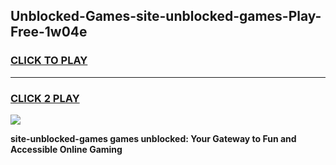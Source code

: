 
## Unblocked-Games-site-unblocked-games-Play-Free-1w04e
<h3>
<a href="https://premium76.site?title=site-unblocked-games&ref=18A">CLICK TO PLAY</a></h3>
<hr>

<h3>
<a href="https://premium76.site?title=site-unblocked-games&ref=18A">CLICK 2 PLAY</a>
  
</h3>

<a href="https://premium76.site?title=site-unblocked-games&ref=18A"><img src="https://clearcache.store/games.png"></a>


**site-unblocked-games games unblocked: Your Gateway to Fun and Accessible Online Gaming**
